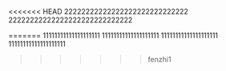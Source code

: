 <<<<<<< HEAD
22222222222222222222222222222
22222222222222222222222222222


=======
11111111111111111111
11111111111111111111
11111111111111111111
11111111111111111111
>>>>>>> fenzhi1
